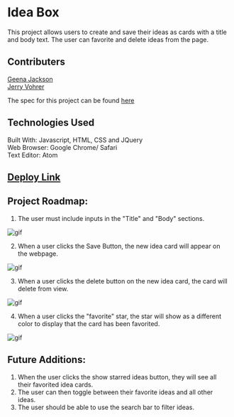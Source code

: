 # Idea Box
This project allows users to create and save their ideas as cards with a title and body text. The user can favorite and delete ideas from the page.

## Contributers
[Geena Jackson](https://github.com/gjax78)​ <br>
[Jerry Vohrer](https://github.com/Jerry-Vrrr)

The spec for this project can be found [here](https://frontend.turing.edu/projects/module-1/ideabox-group.html)

## Technologies Used
​Built With: Javascript, HTML, CSS and JQuery <br>
Web Browser: Google Chrome/ Safari​<br>
Text Editor: Atom​​​

## [Deploy Link](https://jerry-vrrr.github.io/Idea-box/)

## Project Roadmap:
1. The user must include inputs in the "Title" and "Body" sections.

![gif](https://user-images.githubusercontent.com/88151743/148692586-5e9a9088-cfc9-4034-938b-664d444e7eca.gif)


2. When a user clicks the Save Button, the new idea card will appear on the webpage.


![gif](https://user-images.githubusercontent.com/88151743/148692637-89667c93-9c81-4527-affa-a50b5ed3d4c9.gif)


3. When a user clicks the delete button on the new idea card, the card will delete from view.


![gif](https://user-images.githubusercontent.com/88151743/148700284-e488eb7b-bf89-4ea5-a892-4e7bc7f35dc8.gif)


4. When a user clicks the "favorite" star, the star will show as a different color to display that the card has been favorited.


![gif](https://user-images.githubusercontent.com/88151743/148692677-fe7285fa-0f5f-45a7-878c-a40a591bd2c5.gif)


## Future Additions:
1. When the user clicks the show starred ideas button, they will see all their favorited idea cards.
2. The user can then toggle between their favorite ideas and all other ideas.
3. The user should be able to use the search bar to filter ideas.
